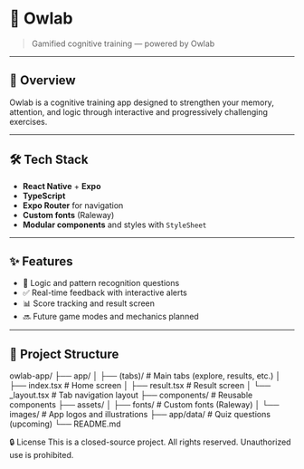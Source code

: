 # 🦉 Owlab

> Gamified cognitive training — powered by Owlab

---

## 📱 Overview

Owlab is a cognitive training app designed to strengthen your memory, attention, and logic through interactive and progressively challenging exercises.

---

## 🛠️ Tech Stack

- **React Native** + **Expo**
- **TypeScript**
- **Expo Router** for navigation
- **Custom fonts** (Raleway)
- **Modular components** and styles with `StyleSheet`

---

## ✨ Features

- 🧠 Logic and pattern recognition questions
- ✅ Real-time feedback with interactive alerts
- 📊 Score tracking and result screen
- 🔜 Future game modes and mechanics planned

---

## 📂 Project Structure
owlab-app/
├── app/
│ ├── (tabs)/ # Main tabs (explore, results, etc.)
│ ├── index.tsx # Home screen
│ ├── result.tsx # Result screen
│ └── _layout.tsx # Tab navigation layout
├── components/ # Reusable components
├── assets/
│ ├── fonts/ # Custom fonts (Raleway)
│ └── images/ # App logos and illustrations
├── app/data/ # Quiz questions (upcoming)
└── README.md

🔒 License
This is a closed-source project.
All rights reserved. Unauthorized use is prohibited.
